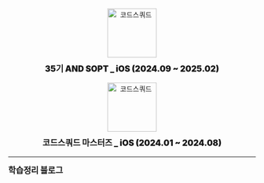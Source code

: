 <div style="text-align: center; margin-top: 20px;">
  <div>
    <img src="https://github.com/user-attachments/assets/c2bafadf-d167-40db-9329-61491b37ebe2" alt="코드스쿼드" width="100">
  </div>
  
  <p style="font-weight: 900; font-size: 1.2em; margin-top: 10px;">
    35기 AND SOPT _ iOS (2024.09 ~ 2025.02)
  
  <div>
    <img src="https://github.com/user-attachments/assets/cab3a2aa-1096-4619-82c6-fb18000f58ab" alt="코드스쿼드" width="100">
  </div>
  
  <p style="font-weight: 900; font-size: 1.2em; margin-top: 10px;">
    코드스쿼드 마스터즈 _ iOS (2024.01 ~ 2024.08)
  </p>
  
  
</div>

--- 

<p style="font-weight: 900; font-size: 1.2em; margin-top: 10px;">
    <a href="https://joho.tistory.com/" target="_blank" style="text-decoration: none; color: inherit;">
      학습정리 블로그
    </a>
</p>
<!--   <img src="https://capsule-render.vercel.app/api?type=waving&color=bef7b7&height=150&section=header&text=Hello&nbsp;&nbsp;&nbsp;🍎!&fontSize=60&fontColor=ffffff"/> -->

